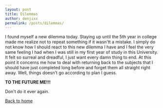 ```yaml
---
layout: post
title: Dilemmas
author: denjixx
permalink: /posts/dilemmas/
---
```


I found myself a new dilemma today. Staying up until the 5th year in college made me realize not to repeat something if it wasn'tt a mistake. I simply do not know how I should react to this new dilemma I have and I feel the very same feeling I had when I was still in my first year of study in this University. It felt so surreal and dreadful, I just want every damn thing to end. At this point it concerns me how to deal with returning back to the subjects that I should have just completed long before and forget them all straight right away. Well, things doesn't go according to plan I guess.

**TO THE FUTURE ME!!!**

Don't do it ever again.

[Back to home](https://denjixx.github.io/blog/)
